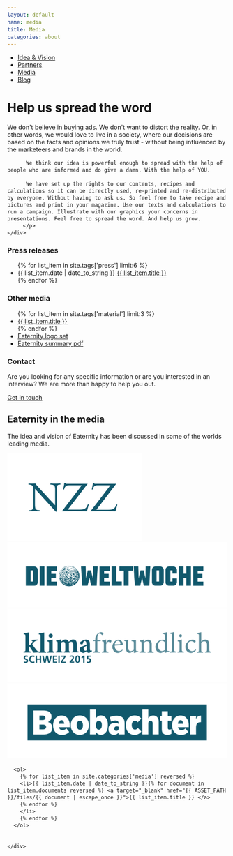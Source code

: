 ```yaml
---
layout: default
name: media
title: Media
categories: about
---
```



<div class="container hidden-xs">
  <div class="row">
    <div class="col-xs-12 text-center">
      <ul class="subNavigation">
        <a href="/about"><li>Idea &amp; Vision</li></a>
        <a href="/about/partners"><li>Partners</li></a>
        <a href="/about/media"><li class="current">Media</li></a>
        <a href="/blog"><li>Blog</li></a>
      </ul>
    </div>
  </div>
</div>

<div class="container">
  <div class="row push-top small-push-bottom">
    <div class="col-xs-12 text-center">
      <h1>Help us spread the word</h1>
    </div>
  </div>

  <div class="row push-bottom">
    <div class="col-xs-12 col-sm-offset-1 col-sm-10 text-center">
      <p>We don't believe in buying ads. We don't want to distort the reality. Or, in other words, we would love to live in a society, where our decisions are based on the facts and opinions we truly trust - without being influenced by the marketeers and brands in the world.
		  
		  We think our idea is powerful enough to spread with the help of people who are informed and do give a damn. With the help of YOU.
		  
		  We have set up the rights to our contents, recipes and calculations so it can be directly used, re-printed and re-distributed by everyone. Without having to ask us. So feel free to take recipe and pictures and print in your magazine. Use our texts and calculations to run a campaign. Illustrate with our graphics your concerns in presentations. Feel free to spread the word. And help us grow.
		 </p>
    </div>
  </div>

  <div class="row big-push-bottom">
    <div class="col-xs-12 col-sm-5">
      <h3>Press releases</h3>
      <ul>
		{% for list_item in site.tags['press'] limit:6 %}
		<li>{{ list_item.date | date_to_string }} <a href="{{ BASE_PATH }}{{ list_item.url }}">{{ list_item.title }}</a></li>
		{% endfor %}
      </ul>
    </div>
    <div class="col-xs-12 col-sm-3 xs-push-top">
      <h3>Other media</h3>
      <ul>
  		{% for list_item in site.tags['material'] limit:3 %}
  		<li><a href="{{ BASE_PATH }}{{ list_item.url }}">{{ list_item.title }}</a></li>
  		{% endfor %}
        <li><a href="/assets/2015-11-05-Eaternity_logo_set.zip">Eaternity logo set</a></li>
        <li><a href="/assets/2015-11-05-5pager-Eaternity.pdf">Eaternity summary pdf</a></li>
      </ul>
    </div>
    <div class="col-xs-12 col-sm-4 xs-push-top">
      <h3>Contact</h3>
      <p>Are you looking for any specific information or are you interested in an interview? We are more than happy to help you out.</p>
      <a class="button" href="/contact">Get in touch<i class="fa fa-angle-right fa-lg"></i></a>
    </div>
  </div>
</div>

<div class="window" style="background-image: url('/img/media/media-parallax.jpg')"></div>

<div class="container">
  <div class="row big-push-top small-push-bottom">
    <div class="col-xs-12 text-center">
      <h2>Eaternity in the media</h2>
    </div>
  </div>
  <div class="row push-bottom">
    <div class="col-xs-12 text-center">
      <p>The idea and vision of Eaternity has been discussed in some of the worlds leading media.</p>
    </div>
  </div>
  <div class="row push-bottom">
    <div class="col-xs-12 text-center">
      <img src="/img/media/nzz.svg">
      <img src="/img/media/weltwoche.svg">
      <img src="/img/media/klimafreundlich.svg">
      <img src="/img/media/beobachter.svg">
	  
	  <ol>
		{% for list_item in site.categories['media'] reversed %}
		<li>{{ list_item.date | date_to_string }}{% for document in list_item.documents reversed %} <a target="_blank" href="{{ ASSET_PATH }}/files/{{ document | escape_once }}">{{ list_item.title }} </a>
		{% endfor %}		
		</li>
		{% endfor %}
	  </ol>
	  
	  
    </div>
  </div>
</div>

<script src="https://ajax.googleapis.com/ajax/libs/jquery/1.11.3/jquery.min.js"></script>
<script src="/js/jquery.magnific-popup.min.js"></script>
<script src="/js/jquery.royalslider.min.js"></script>
<script src="/js/bootstrap.min.js"></script>
<script src="/js/icheck.min.js"></script>
<script src="/js/script.js"></script>
